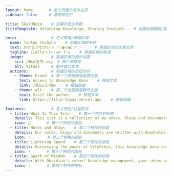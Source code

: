```yaml
---
layout: home       # 定义页面布局为主页
sidebar: false     # 禁用侧边栏

title: Skaldheim    # 设置页面主标题
titleTemplate: Unlocking Knowledge, Sharing Insights    # 设置标题模板/副标题

hero:               # 定义英雄/横幅区域
  name: Tuntun Yuchiha    # 英雄区域的名称
  text: おかえりなさいっ！(ﾉ◕ヮ◕)ﾉ*:･ﾟ✧    # 英雄区域的主要文本
  tagline: Ciallo～(∠・ω< )⌒★    # 英雄区域的标语
  image:            # 英雄区域的图片设置
    src: /新品宣导.svg  # 图片源路径
    alt: Vitest     # 图片替代文本
  actions:          # 英雄区域的按钮动作
    - theme: brand  # 第一个按钮使用品牌主题
      text: Access to Knowledge Base    # 按钮文本
      link: /笔记/index    # 按钮链接
    - theme: alt    # 第二个按钮使用替代主题
      text: Visit the author    # 按钮文本
      link: https://filio-topaz.vercel.app    # 按钮链接

features:           # 定义特性/功能区块
  - title: What Is This Site    # 第一个特性的标题
    details: This site is a collection of my notes, blogs and documents, maintained by myself, hosted on GitHub Pages. If you encountered any problems or bugs while visiting the site, please visit GitHub > Tuntun Yuchiha and submit an issue. Sincere thanks.    # 第一个特性的详情
    icon: 📔       # 第一个特性的图标
  - title: Notes and Blogs    # 第二个特性的标题
    details: Our notes, blogs and documents are written with Goodnotes, Markdown or Latex, following WSETD. You can freely download and share them but commercial use is prohibited. Please indicate the source when reprinting.    # 第二个特性的详情
    icon: ✨       # 第二个特性的图标
  - title: Lightning Speed    # 第三个特性的标题
    details: Harnessing the power of VitePress, this knowledge base comes alive with blazing-fast builds and dynamic rendering, making every visit a seamless and exhilarating experience.    # 第三个特性的详情
    icon: ⚡       # 第三个特性的图标
  - title: Spark of Wisdom    # 第四个特性的标题
    details: With Obsidian's robust knowledge management, your ideas and thoughts are effortlessly captured. Every plugin ignites a spark of wisdom, turning knowledge into a radiant constellation.    # 第四个特性的详情
    icon: 💡       # 第四个特性的图标
---
```


<HomePage />    
